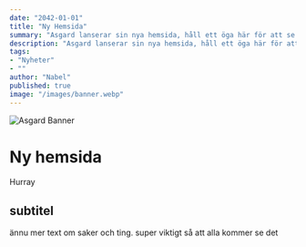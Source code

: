 ```yaml
---
date: "2042-01-01"
title: "Ny Hemsida"
summary: "Asgard lanserar sin nya hemsida, håll ett öga här för att se lite nyheter m.m. på vad vi gör."
description: "Asgard lanserar sin nya hemsida, håll ett öga här för att se lite nyheter m.m. på vad vi gör."
tags:
- "Nyheter"
- ""
author: "Nabel"
published: true
image: "/images/banner.webp"
---
```

![Asgard Banner](/images/Discord_Banner_4.png)
# Ny hemsida

Hurray

## subtitel

ännu mer text om saker och ting. super viktigt så att alla kommer se det
